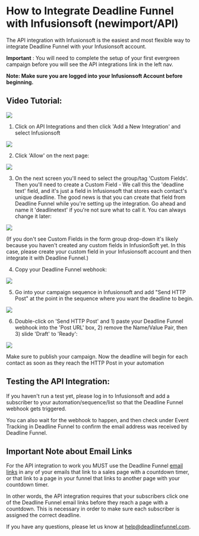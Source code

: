 # How to Integrate Deadline Funnel with Infusionsoft \(newimport/API\)

The API integration with Infusionsoft is the easiest and most flexible way to integrate Deadline Funnel with your Infusionsoft account.

**Important** : You will need to complete the setup of your first evergreen campaign before you will see the API integrations link in the left nav.

**Note: Make sure you are logged into your Infusionsoft Account before beginning.**

## **Video Tutorial:**

![](https://fast.wistia.com/embed/medias/vudcwlgjdo/swatch)

1. Click on API Integrations and then click 'Add a New Integration' and select Infusionsoft

![](https://s3.amazonaws.com/helpscout.net/docs/assets/53974d6ce4b0c76107b109d1/images/5bd9ba7e2c7d3a01757a9ed0/file-JOd3hEZFOg.png)

2. Click 'Allow' on the next page:

![](https://s3.amazonaws.com/helpscout.net/docs/assets/53974d6ce4b0c76107b109d1/images/5a7e10480428634376d0008c/file-GIT5qxWcD4.png)

3. On the next screen you'll need to select the group/tag 'Custom Fields'. Then you'll need to create a Custom Field - We call this the 'deadline text' field, and it's just a field in Infusionsoft that stores each contact's unique deadline. The good news is that you can create that field from Deadline Funnel while you're setting up the integration. Go ahead and name it 'deadlinetext' if you're not sure what to call it. You can always change it later:

![](https://s3.amazonaws.com/helpscout.net/docs/assets/53974d6ce4b0c76107b109d1/images/5b4cbb9c2c7d3a03f89c9d34/file-4YVZryipZZ.png)

\(If you don't see Custom Fields in the form group drop-down it's likely because you haven't created any custom fields in InfusionSoft yet. In this case, please create your custom field in your Infusionsoft account and then integrate it with Deadline Funnel.\)

4. Copy your Deadline Funnel webhook:

![](https://s3.amazonaws.com/helpscout.net/docs/assets/53974d6ce4b0c76107b109d1/images/5b4cbc802c7d3a03f89c9d44/file-LoHZCKGyAe.png)

5. Go into your campaign sequence in Infusionsoft and add "Send HTTP Post" at the point in the sequence where you want the deadline to begin.

![](https://s3.amazonaws.com/helpscout.net/docs/assets/53974d6ce4b0c76107b109d1/images/5d0b7ec52c7d3a6b51c6a891/file-8RG6OwToZo.jpg)

6. Double-click on 'Send HTTP Post' and 1\) paste your Deadline Funnel webhook into the 'Post URL' box, 2\) remove the Name/Value Pair, then 3\) slide 'Draft' to 'Ready':

![](https://s3.amazonaws.com/helpscout.net/docs/assets/53974d6ce4b0c76107b109d1/images/5a96ee442c7d3a754951330e/file-yUrGDubZbw.png)

Make sure to publish your campaign. Now the deadline will begin for each contact as soon as they reach the HTTP Post in your automation

## Testing the API Integration:

If you haven't run a test yet, please log in to Infusionsoft and add a subscriber to your automation/sequence/list so that the Deadline Funnel webhook gets triggered.

You can also wait for the webhook to happen, and then check under Event Tracking in Deadline Funnel to confirm the email address was received by Deadline Funnel.

## Important Note about Email Links

For the API integration to work you MUST use the Deadline Funnel [email links](http://documentation.deadlinefunnel.com/article/16-expiring-links) in any of your emails that link to a sales page with a countdown timer, or that link to a page in your funnel that links to another page with your countdown timer.

In other words, the API integration requires that your subscribers click one of the Deadline Funnel email links before they reach a page with a countdown. This is necessary in order to make sure each subscriber is assigned the correct deadline.

If you have any questions, please let us know at [help@deadlinefunnel.com](mailto:mailto:help@deadlinefunnel.com).

